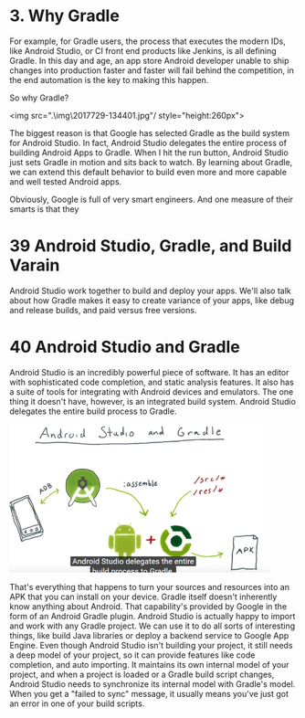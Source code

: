 

# 3.  Why Gradle 

For example, for Gradle users, the process that executes the modern IDs, like Android Studio, or CI front end products like Jenkins, is all defining Gradle. In this day and age, an app store Android developer unable to ship changes into production faster and faster will fail behind the competition, in the end automation is the key to making this happen. 

So why Gradle?

<img src=".\img\2017729-134401.jpg"/ style="height:260px">       

The biggest reason is that Google has selected Gradle as the build system for Android Studio. In fact, Android Studio delegates the entire process of building Android Apps to Gradle. When I hit the run button, Android Studio just sets Gradle in motion and sits back to watch. By learning about Gradle, we can extend this default behavior to build even more and more capable and well tested Android apps.

Obviously, Google is full of very smart engineers. And one measure of their smarts is that they 



# 39  Android Studio, Gradle, and Build Varain

Android Studio work together to build and deploy your apps. We'll also talk about how Gradle makes it easy to create variance of your apps,  like debug and release builds, and paid versus free versions. 



# 40  Android Studio and Gradle

Android Studio is an incredibly powerful piece of software. It has an editor with sophisticated code completion, and static analysis features. It also has a suite of tools for integrating with Android devices and emulators. The one thing it doesn't have, however, is an integrated build system. Android Studio delegates the entire build process to Gradle.

<img src=".\img\2017729-141239.jpg" style="height:260px"/>

That's everything that happens to turn your sources and resources into an APK that you can install on your device. Gradle itself doesn't inherently know anything about Android. That capability's provided by Google in the form of an Android Gradle plugin. Android Studio is actually happy to import and work with any Gradle project. We can use it to do all sorts of interesting things, like build Java libraries or deploy a backend service to Google App Engine. Even though Android Studio isn't building your project, it still needs a deep model of your project, so it can provide features like code completion, and auto importing. It maintains its own internal model of your project, and when a project is loaded or a Gradle  build script changes, Android Studio needs to synchronize its internal model with Gradle's model. When you get a "failed to sync" message, it usually means you've just got an error in one of your build scripts. 







































